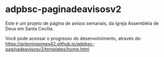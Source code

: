 # adpbsc-paginadeavisosv2

Este é um projeto de página de avisos semanais, da igreja Assembléia de Deus em Santa Cecília.

Você pode acessar o progresso do desenvolvimento, através de: https://antoniogomes42.github.io/adpbsc-paginadeavisosv2/templates/home.html

